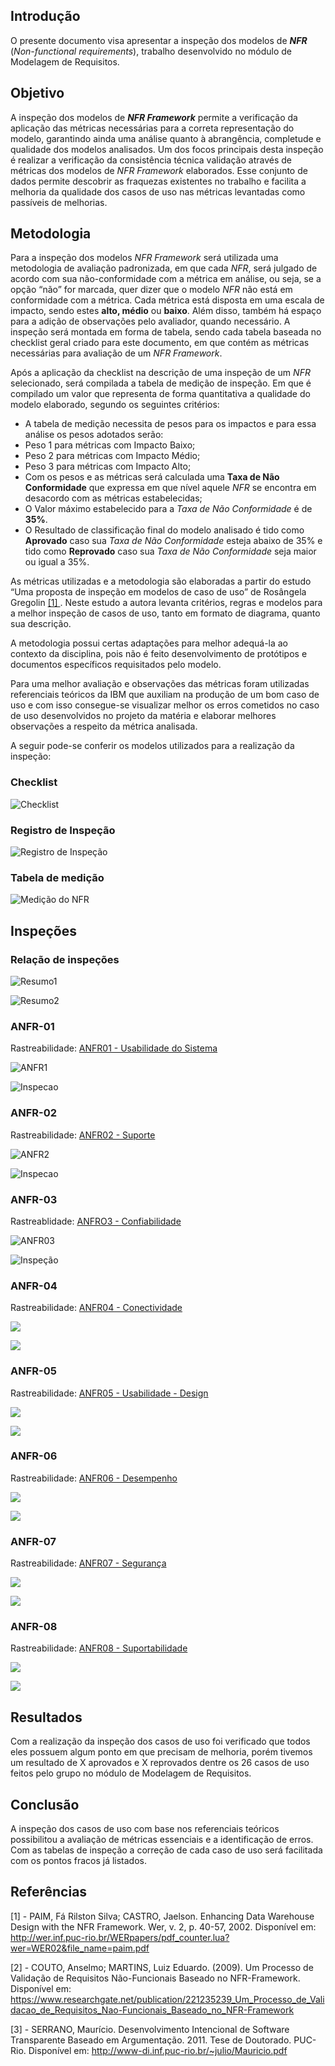 ## Introdução

O presente documento visa apresentar a inspeção dos modelos de ***NFR*** (*Non-functional requirements*), trabalho desenvolvido no módulo de Modelagem de Requisitos.

## Objetivo

A inspeção dos modelos de ***NFR Framework*** permite a verificação da aplicação das métricas necessárias para a correta representação do modelo, garantindo ainda uma análise quanto à abrangência, completude e qualidade dos modelos analisados. Um dos focos principais desta inspeção é realizar a verificação da consistência técnica validação através de métricas dos modelos de *NFR Framework* elaborados. Esse conjunto de dados permite descobrir as fraquezas existentes no trabalho e facilita a melhoria da qualidade dos casos de uso nas métricas levantadas como passíveis de melhorias.

## Metodologia

Para a inspeção dos modelos *NFR Framework* será utilizada uma metodologia de avaliação padronizada, em que cada *NFR*, será julgado de acordo com sua não-conformidade com a métrica em análise, ou seja, se a opção “não” for marcada, quer dizer que o modelo *NFR* não está em conformidade com a métrica. Cada métrica está disposta em uma escala de impacto, sendo estes **alto, médio** ou **baixo**. Além disso, também há espaço para a adição de observações pelo avaliador, quando necessário. A inspeção será montada em forma de tabela, sendo cada tabela baseada no checklist geral criado para este documento, em que contém as métricas necessárias para avaliação de um *NFR Framework*.

Após a aplicação da checklist na descrição de uma inspeção de um *NFR* selecionado, será compilada a tabela de medição de inspeção. Em que é compilado um valor que representa de forma quantitativa a qualidade do modelo elaborado, segundo os seguintes critérios:
* A tabela de medição necessita de pesos para os impactos e para essa análise os pesos adotados serão:
 * Peso 1 para métricas com Impacto Baixo;
 * Peso 2 para métricas com Impacto Médio;
 * Peso 3 para métricas com Impacto Alto;
* Com os pesos e as métricas será calculada uma **Taxa de Não Conformidade** que expressa em que nível aquele *NFR* se encontra em desacordo com as métricas estabelecidas;
* O Valor máximo estabelecido para a *Taxa de Não Conformidade* é de **35%**.
* O Resultado de classificação final do modelo analisado é tido como **Aprovado** caso sua *Taxa de Não Conformidade* esteja abaixo de 35% e tido como **Reprovado** caso sua *Taxa de Não Conformidade* seja maior ou igual a 35%.

As métricas utilizadas e a metodologia são elaboradas a partir do estudo “Uma proposta de inspeção em modelos de caso de uso” de Rosângela Gregolin [ [1] ](#referencias). Neste estudo a autora levanta critérios, regras e modelos para a melhor inspeção de casos de uso, tanto em formato de diagrama, quanto sua descrição.

A metodologia possui certas adaptações para melhor adequá-la ao contexto da disciplina, pois não é feito desenvolvimento de protótipos e documentos específicos requisitados pelo modelo.

Para uma melhor avaliação e observações das métricas foram utilizadas referenciais teóricos da IBM que auxiliam na produção de um bom caso de uso e com isso consegue-se visualizar melhor os erros cometidos no caso de uso desenvolvidos no projeto da matéria e elaborar melhores observações a respeito da métrica analisada.

A seguir pode-se conferir os modelos utilizados para a realização da inspeção:

### Checklist

![Checklist](img/inspecao_NFR/NFR_checklist.png)

### Registro de Inspeção

![Registro de Inspeção](img/inspecao_NFR/NFR_inspecao.png)

### Tabela de medição

![Medição do NFR](img/inspecao_NFR/NFR_medicao.png)

## Inspeções

### Relação de inspeções

![Resumo1](img/inspecao_NFR/relacao1.png)

![Resumo2](img/inspecao_NFR/relacao2.png)

### ANFR-01

Rastreabilidade: [ANFR01 - Usabilidade do Sistema](nfr.md#usabilidade)

![ANFR1](img/inspecao_NFR/Inspecao_ANFR1.1.png)

![Inspecao](img/inspecao_NFR/Inspecao_ANFR1.2.png)

### ANFR-02

Rastreabilidade: [ANFR02 - Suporte](nfr.md#suporte)

![ANFR2](img/inspecao_NFR/Inspecao_ANFR2.1.png)

![Inspecao](img/inspecao_NFR/Inspecao_ANFR2.2.png)

### ANFR-03

Rastreablidade: [ANFRO3 - Confiabilidade](nfr.md#confiabilidade)

![ANFR03](img/inspecao_NFR/Inspecao_NFR3.1.png)

![Inspeção](img/inspecao_NFR/Inspecao_NFR3.2.png)

### ANFR-04

Rastreabilidade: [ANFR04 - Conectividade](nfr.md#conectividade)

![](img/inspecao_NFR/Inspecao_NFR4.1.png)

![](img/inspecao_NFR/Inspecao_NFR4.2.png)

### ANFR-05

Rastreabilidade: [ANFR05 - Usabilidade - Design](nfr.md#usabilidade-design)

![](img/inspecao_NFR/Inspecao_NFR5.1.png)

![](img/inspecao_NFR/Inspecao_NFR5.2.png)

### ANFR-06

Rastreabilidade: [ANFR06 - Desempenho](nfr.md#desempenho)

![](img/inspecao_NFR/Inspecao_NFR6.1.png)

![](img/inspecao_NFR/Inspecao_NFR6.2.png)

### ANFR-07

Rastreabilidade: [ANFR07 - Segurança](nfr.md#seguranca)

![](img/inspecao_NFR/Inspecao_NFR7.1.png)

![](img/inspecao_NFR/Inspecao_NFR7.2.png)

### ANFR-08

Rastreabilidade: [ANFR08 - Suportabilidade](nfr.md#suportabilidade)

![](img/inspecao_NFR/Inspecao_NFR8.1.png)

![](img/inspecao_NFR/Inspecao_NFR8.2.png)

## Resultados

Com a realização da inspeção dos casos de uso foi verificado que todos eles possuem algum ponto em que precisam de melhoria, porém tivemos um resultado de X aprovados e X reprovados dentre os 26 casos de uso feitos pelo grupo no módulo de Modelagem de Requisitos.

## Conclusão

A inspeção dos casos de uso com base nos referenciais teóricos possibilitou a avaliação de métricas essenciais e a identificação de erros. Com as tabelas de inspeção a correção de cada caso de uso será facilitada com os pontos fracos já listados.

## Referências

[1] - PAIM, Fá Rilston Silva; CASTRO, Jaelson. Enhancing Data Warehouse Design with the NFR Framework. Wer, v. 2, p. 40-57, 2002. Disponível em: http://wer.inf.puc-rio.br/WERpapers/pdf_counter.lua?wer=WER02&file_name=paim.pdf

[2] - COUTO, Anselmo; MARTINS, Luiz Eduardo. (2009). Um Processo de Validação de Requisitos Não-Funcionais Baseado no NFR-Framework. Disponível em: https://www.researchgate.net/publication/221235239_Um_Processo_de_Validacao_de_Requisitos_Nao-Funcionais_Baseado_no_NFR-Framework  

[3] - SERRANO, Maurício. Desenvolvimento Intencional de Software Transparente Baseado em Argumentação. 2011. Tese de Doutorado. PUC-Rio. Disponível em: http://www-di.inf.puc-rio.br/~julio/Mauricio.pdf
